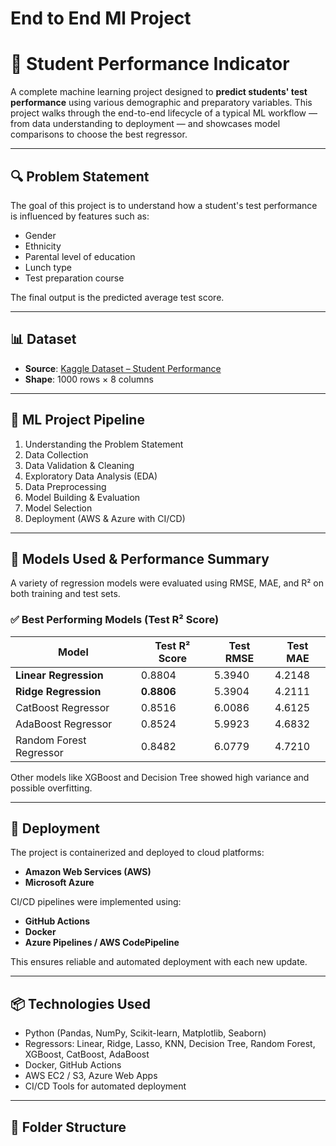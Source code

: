 # End to End Ml Project

# 🎯 Student Performance Indicator

A complete machine learning project designed to **predict students' test performance** using various demographic and preparatory variables. This project walks through the end-to-end lifecycle of a typical ML workflow — from data understanding to deployment — and showcases model comparisons to choose the best regressor.

---

## 🔍 Problem Statement

The goal of this project is to understand how a student's test performance is influenced by features such as:
- Gender
- Ethnicity
- Parental level of education
- Lunch type
- Test preparation course

The final output is the predicted average test score.

---

## 📊 Dataset

- **Source**: [Kaggle Dataset – Student Performance](https://www.kaggle.com/datasets/spscientist/students-performance-in-exams?datasetId=74977)
- **Shape**: 1000 rows × 8 columns

---

## 🔁 ML Project Pipeline

1. Understanding the Problem Statement  
2. Data Collection  
3. Data Validation & Cleaning  
4. Exploratory Data Analysis (EDA)  
5. Data Preprocessing  
6. Model Building & Evaluation  
7. Model Selection  
8. Deployment (AWS & Azure with CI/CD)  

---

## 🧠 Models Used & Performance Summary

A variety of regression models were evaluated using RMSE, MAE, and R² on both training and test sets.

### ✅ Best Performing Models (Test R² Score)

| Model                    | Test R² Score | Test RMSE | Test MAE |
|-------------------------|---------------|-----------|----------|
| **Linear Regression**    | 0.8804        | 5.3940    | 4.2148   |
| **Ridge Regression**     | **0.8806**    | 5.3904    | 4.2111   |
| CatBoost Regressor      | 0.8516        | 6.0086    | 4.6125   |
| AdaBoost Regressor      | 0.8524        | 5.9923    | 4.6832   |
| Random Forest Regressor | 0.8482        | 6.0779    | 4.7210   |

Other models like XGBoost and Decision Tree showed high variance and possible overfitting.

---

## 🚀 Deployment

The project is containerized and deployed to cloud platforms:
- **Amazon Web Services (AWS)**
- **Microsoft Azure**

CI/CD pipelines were implemented using:
- **GitHub Actions**
- **Docker**
- **Azure Pipelines / AWS CodePipeline**

This ensures reliable and automated deployment with each new update.

---

## 📦 Technologies Used

- Python (Pandas, NumPy, Scikit-learn, Matplotlib, Seaborn)
- Regressors: Linear, Ridge, Lasso, KNN, Decision Tree, Random Forest, XGBoost, CatBoost, AdaBoost
- Docker, GitHub Actions
- AWS EC2 / S3, Azure Web Apps
- CI/CD Tools for automated deployment

---

## 📁 Folder Structure

